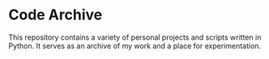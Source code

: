 # Code Archive

This repository contains a variety of personal projects and scripts written in Python. It serves as an archive of my work and a place for experimentation.
